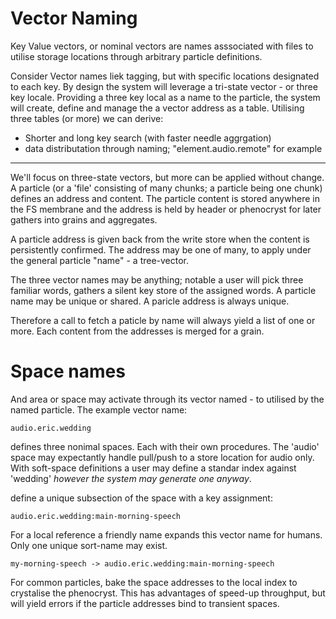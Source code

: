 # Vector Naming

Key Value vectors, or nominal vectors are names asssociated with files to utilise storage locations through arbitrary particle definitions.

Consider Vector names liek tagging, but with specific locations designated to each key. By design the system will leverage a tri-state vector - or three key locale. Providing a three key local as a name to the particle, the system will create, define and manage the a vector address as a table. Utilising three tables (or more) we can derive:

+ Shorter and long key search (with faster needle aggrgation)
+ data distributation through naming; "element.audio.remote" for example

---

We'll focus on three-state vectors, but more can be applied without change. A particle (or a 'file' consisting of many chunks; a particle being one chunk) defines an address and content. The particle content is stored anywhere in the FS membrane and the address is held by header or phenocryst for later gathers into grains and aggregates.

A particle address is given back from the write store when the content is persistently confirmed. The address may be one of many, to apply under the general particle "name" - a tree-vector.

The three vector names may be anything; notable a user will pick three familiar words, gathers a silent key store of the assigned words. A particle name may be unique or shared. A paricle address is always unique.

Therefore a call to fetch a paticle by name will always yield a list of one or more. Each content from the addresses is merged for a grain.


# Space names

And area or space may activate through its vector named - to utilised by the named particle. The example vector name:

    audio.eric.wedding

defines three nonimal spaces. Each with their own procedures. The 'audio' space may expectantly handle pull/push to a store location for audio only. With soft-space definitions a user may define a standar index against 'wedding' _however the system may generate one anyway_.

define a unique subsection of the space with a key assignment:

    audio.eric.wedding:main-morning-speech

For a local reference a friendly name expands this vector name for humans. Only one unique sort-name may exist.

    my-morning-speech -> audio.eric.wedding:main-morning-speech

For common particles, bake the space addresses to the local index to crystalise the phenocryst. This has advantages of speed-up throughput, but will yield errors if the particle addresses bind to transient spaces.
